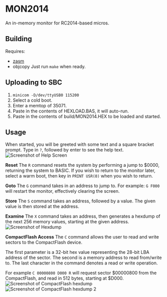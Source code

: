 # MON2014
An in-memory monitor for RC2014-based micros.

## Building
Requires:
- [zasm](https://k1.spdns.de/Develop/Projects/zasm/Distributions/)
- objcopy
Just run `make` when ready.

## Uploading to SBC
1. `minicom -D/dev/ttyUSB0 115200`
2. Select a cold boot.
3. Enter a memtop of 35071.
4. Paste in the contents of HEXLOAD.BAS, it will auto-run.
5. Paste in the contents of build/MON2014.HEX to be loaded and started.

## Usage
When started, you will be greeted with some text and a square bracket prompt. Type in `?`, followed by enter to see the help text.
![Screenshot of Help Screen](https://i.imgur.com/ci5ck29.png  "Help Screen")

**Reset**
The `R` command resets the system by performing a jump to $0000, returning the system to BASIC. If you wish to return to the monitor later, select a warm boot, then key in `PRINT USR(0)` when you wish to return.

**Goto**
The `G` command takes in an address to jump to. For example: `G F000` will restart the monitor, effectively clearing the screen.

**Store**
The `S` command takes an address, followed by a value. The given value is then stored at the address. 

**Examine**
The `X` command takes an address, then generates a hexdump of the next 256 memory values, starting at the given address.
![Screenshot of Hexdump](https://i.imgur.com/mNH3hLt.png  "Hexdump")

**CompactFlash Access**
The `C` command allows the user to read and write sectors to the CompactFlash device.

The first parameter is a 32-bit hex value representing the 28-bit LBA address of the sector. The second is a memory address to read from/write to. The last character in the command denotes a read or write operation.

For example `C 00000800 D000 R` will request sector $00000800 from the CompactFlash, and read in 512 bytes, starting at $D000.
![Screenshot of CompactFlash hexdump](https://i.imgur.com/hx4sUiV.png  "CompactFlash hexdump")
![Screenshot of CompactFlash hexdump 2](https://i.imgur.com/tkWCeTD.png  "CompactFlash hexdump 2") 